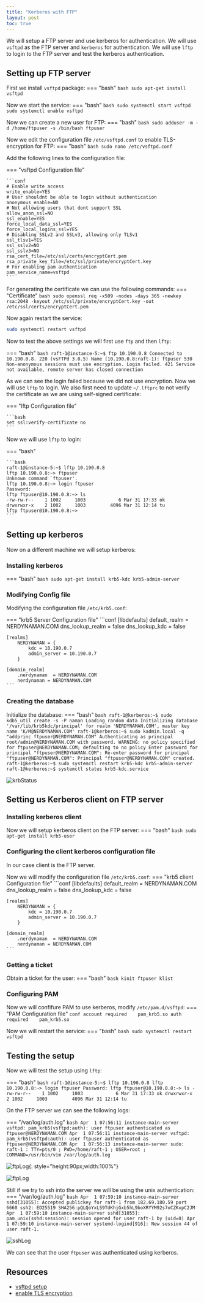 ```yaml
---
title: "Kerberos with FTP"
layout: post
toc: true
---
```


We will setup a FTP server and use kerberos for authentication. We will use `vsftpd` as the FTP server and `kerberos` for authentication. We will use `lftp` to login to the FTP server and test the kerberos authentication.


## Setting up FTP server
First we install `vsftpd` package:
=== "bash"
    ```bash
    sudo apt-get install vsftpd
    ```

Now we start the service:
=== "bash"
    ```bash
    sudo systemctl start vsftpd
    sudo systemctl enable vsftpd
    ```

Now we can create a new user for FTP:
=== "bash"
    ```bash
    sudo adduser -m -d /home/ftpuser -s /bin/bash ftpuser
    ```

Now we edit the configuration file `/etc/vsftpd.conf` to enable TLS-encryption for FTP:
=== "bash"
    ```bash
    sudo nano /etc/vsftpd.conf
    ```

Add the following lines to the configuration file:

=== "vsftpd Configuration file"

    ```conf
    # Enable write access
    write_enable=YES
    # User shouldnt be able to login without authentication
    anonymous_enable=NO
    # Not allowing users that dont support SSL
    allow_anon_ssl=NO
    ssl_enable=YES
    force_local_data_ssl=YES
    force_local_logins_ssl=YES
    # Disabling SSLv2 and SSLv3, allowing only TLSv1
    ssl_tlsv1=YES
    ssl_sslv2=NO
    ssl_sslv3=NO
    rsa_cert_file=/etc/ssl/certs/encryptCert.pem
    rsa_private_key_file=/etc/ssl/private/encryptCert.key
    # For enabling pam authentication
    pam_service_name=vsftpd
    ```

For generating the certificate we can use the following commands:
=== "Certificate"
    ```bash
    sudo openssl req -x509 -nodes -days 365 -newkey rsa:2048 -keyout /etc/ssl/private/encryptCert.key -out /etc/ssl/certs/encryptCert.pem
    ```

Now again restart the service:

```bash
sudo systemctl restart vsftpd
```

Now to test the above settings we will first use `ftp` and then `lftp`:

=== "bash"
    ```bash
    raft-1@instance-5:~$ ftp 10.190.0.8
    Connected to 10.190.0.8.
    220 (vsFTPd 3.0.5)
    Name (10.190.0.8:raft-1): ftpuser
    530 Non-anonymous sessions must use encryption.
    Login failed.
    421 Service not available, remote server has closed connection
    ```

As we can see the login failed because we did not use encryption. Now we will use `lftp` to login. We also first need to update `~/.lftprc` to not verify the certificate as we are using self-signed certificate:

=== "lftp Configuration file"

    ```bash
    set ssl:verify-certificate no
    ```

Now we will use `lftp` to login:

=== "bash"

    ```bash
    raft-1@instance-5:~$ lftp 10.190.0.8
    lftp 10.190.0.8:~> ftpuser
    Unknown command `ftpuser'.
    lftp 10.190.0.8:~> login ftpuser
    Password:
    lftp ftpuser@10.190.0.8:~> ls
    -rw-rw-r--    1 1002     1003            6 Mar 31 17:33 ok
    drwxrwxr-x    2 1002     1003         4096 Mar 31 12:14 tu
    lftp ftpuser@10.190.0.8:~>
    ```

## Setting up kerberos

Now on a different machine we will setup kerberos:

### Installing kerberos

=== "bash"
    ```bash
    sudo apt-get install krb5-kdc krb5-admin-server
    ```

### Modifying Config file

Modifying the configuration file `/etc/krb5.conf`:

=== "krb5 Server Configuration file"
    ```conf
    [libdefaults]
        default_realm = NERDYNAMAN.COM
        dns_lookup_realm = false
        dns_lookup_kdc = false

    [realms]
        NERDYNAMAN = {
            kdc = 10.190.0.7
            admin_server = 10.190.0.7
        }

    [domain_realm]
        .nerdynaman  = NERDYNAMAN.COM
        nerdynaman = NERDYNAMAN.COM
    ```

### Creating the database

Initialize the database:
=== "bash"
    ```bash
    raft-1@kerberos:~$ sudo kdb5_util create -s -P naman
    Loading random data
    Initializing database '/var/lib/krb5kdc/principal' for realm 'NERDYNAMAN.COM',
    master key name 'K/M@NERDYNAMAN.COM'
    raft-1@kerberos:~$ sudo kadmin.local -q "addprinc ftpuser@NERDYNAMAN.COM"
    Authenticating as principal root/admin@NERDYNAMAN.COM with password.
    WARNING: no policy specified for ftpuser@NERDYNAMAN.COM; defaulting to no policy
    Enter password for principal "ftpuser@NERDYNAMAN.COM":
    Re-enter password for principal "ftpuser@NERDYNAMAN.COM":
    Principal "ftpuser@NERDYNAMAN.COM" created.
    raft-1@kerberos:~$ sudo systemctl restart krb5-kdc krb5-admin-server
    raft-1@kerberos:~$ systemctl status krb5-kdc.service
    ```

![krbStatus](/assets/img-kerberos/initialiseKerbDB.png)

## Setting us Kerberos client on FTP server

### Installing kerberos client

Now we will setup kerberos client on the FTP server:
=== "bash"
    ```bash
    sudo apt-get install krb5-user
    ```

### Configuring the client kerberos configuration file

In our case client is the FTP server.

Now we will modify the configuration file `/etc/krb5.conf`:
=== "krb5 client Configuration file"
    ```conf
    [libdefaults]
        default_realm = NERDYNAMAN.COM
        dns_lookup_realm = false
        dns_lookup_kdc = false

    [realms]
        NERDYNAMAN = {
            kdc = 10.190.0.7
            admin_server = 10.190.0.7
        }

    [domain_realm]
        .nerdynaman  = NERDYNAMAN.COM
        nerdynaman = NERDYNAMAN.COM
    ```

### Getting a ticket

Obtain a ticket for the user:
=== "bash"
    ```bash
    kinit ftpuser
    klist
    ```

### Configuring PAM

Now we will confifure PAM to use kerberos, modify `/etc/pam.d/vsftpd`:
=== "PAM Configuration file"
    ```conf
    account required    pam_krb5.so
    auth    required    pam_krb5.so
    ```

Now we will restart the service:
=== "bash"
    ```bash
    sudo systemctl restart vsftpd
    ```

## Testing the setup

Now we will test the setup using `lftp`:

=== "bash"
    ```bash
    raft-1@instance-5:~$ lftp 10.190.0.8
    lftp 10.190.0.8:~> login ftpuser
    Password:
    lftp ftpuser@10.190.0.8:~> ls
    -rw-rw-r--    1 1002     1003            6 Mar 31 17:33 ok
    drwxrwxr-x    2 1002     1003         4096 Mar 31 12:14 tu
    ```

On the FTP server we can see the following logs:

=== "/var/log/auth.log"
    ```bash
    Apr  1 07:56:11 instance-main-server vsftpd: pam_krb5(vsftpd:auth): user ftpuser authenticated as ftpuser@NERDYNAMAN.COM
    Apr  1 07:56:11 instance-main-server vsftpd: pam_krb5(vsftpd:auth): user ftpuser authenticated as ftpuser@NERDYNAMAN.COM
    Apr  1 07:56:13 instance-main-server sudo:   raft-1 : TTY=pts/0 ; PWD=/home/raft-1 ; USER=root ; COMMAND=/usr/bin/vim /var/log/auth.log
    ```

![ftpLog](/assets/img-kerberos/KerbAuthLogin.png){: style="height:90px;width:100%"}

![ftpLog](/assets/img-kerberos/kerbAuthLog.png)

Still if we try to ssh into the server we will be using the unix authentication:
=== "/var/log/auth.log"
    ```bash
    Apr  1 07:59:10 instance-main-server sshd[31055]: Accepted publickey for raft-1 from 182.69.180.59 port 6660 ssh2: ED25519 SHA256:pQLQoYxLS9TdKhjGxb5hL9boXRYYM92s7oCZKxpC2JM
    Apr  1 07:59:10 instance-main-server sshd[31055]: pam_unix(sshd:session): session opened for user raft-1 by (uid=0)
    Apr  1 07:59:10 instance-main-server systemd-logind[916]: New session 44 of user raft-1.
    ```

![sshLog](/assets/img-kerberos/sshLoginLog.png)

We can see that the user `ftpuser` was authenticated using kerberos.
## Resources

- [vsftpd setup](https://phoenixnap.com/kb/install-ftp-server-on-ubuntu-vsftpd)
- [enable TLS encryption](https://reintech.io/blog/install-configure-ftps-server-vsftpd-centos-9)
